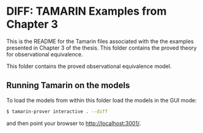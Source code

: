 DIFF: TAMARIN Examples from Chapter 3
=====================================

This is the README for the Tamarin files associated with the
the examples presented in Chapter 3 of the thesis. This folder
contains the proved theory for observational equivalence.

This folder contains the proved observational equivalence model.

Running Tamarin on the models
-----------------------------

To load the models from within this folder load the models in the GUI mode:
```bash
$ tamarin-prover interactive . --diff
```
and then point your browser to [http://localhost:3001/](http://localhost:3001/).
